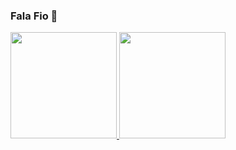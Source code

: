 ### Fala Fio 👋

 <div>
  <a href="https://github.com/SauloCav">
  <img height="170em" src="https://github-readme-stats.vercel.app/api?username=SauloCav&show_icons=true&theme=dark&include_all_commits=true&count_private=true"/>
  <img height="170em" src="https://github-readme-stats.vercel.app/api/top-langs/?username=SauloCav&layout=compact&langs_count=7&theme=dark"/>
</div>
